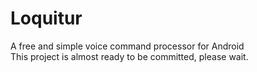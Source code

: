 # Loquitur
A free and simple voice command processor for Android <br>
This project is almost ready to be committed, please wait. 
